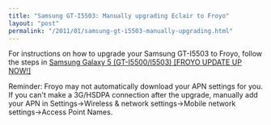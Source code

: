 ```yaml
---
title: "Samsung GT-I5503: Manually upgrading Eclair to Froyo"
layout: "post"
permalink: "/2011/01/samsung-gt-i5503-manually-upgrading.html"
---
```


For instructions on how to upgrade your Samsung GT-I5503 to Froyo, follow the steps in [Samsung Galaxy 5 (GT-I5500/I5503) [FROYO UPDATE UP NOW!]](http://www.symbianize.com/showthread.php?t=271085)

Reminder: Froyo may not automatically download your APN settings for you. If you can't make a 3G/HSDPA connection after the upgrade, manually add your APN in Settings->Wireless & network settings->Mobile network settings->Access Point Names.